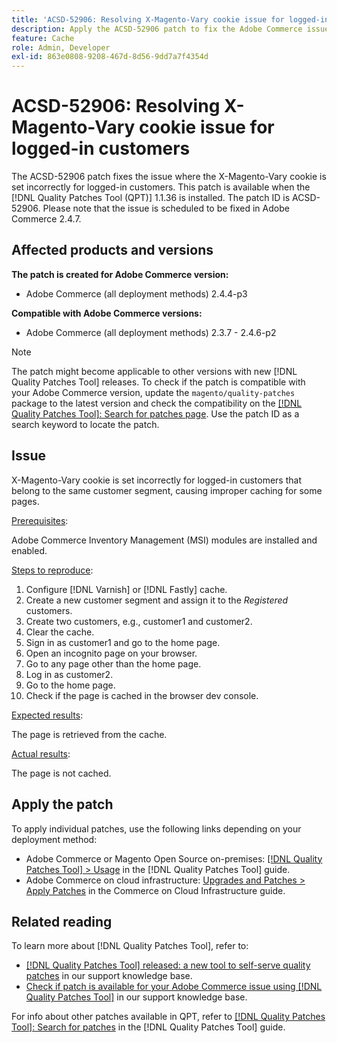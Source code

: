 ```yaml
---
title: 'ACSD-52906: Resolving X-Magento-Vary cookie issue for logged-in customer caching'
description: Apply the ACSD-52906 patch to fix the Adobe Commerce issue where the X-Magento-Vary cookie is set incorrectly for logged-in customers.
feature: Cache
role: Admin, Developer
exl-id: 863e0808-9208-467d-8d56-9dd7a7f4354d
---
```

# ACSD-52906: Resolving X-Magento-Vary cookie issue for logged-in customers

The ACSD-52906 patch fixes the issue where the X-Magento-Vary cookie is set incorrectly for logged-in customers. This patch is available when the [!DNL Quality Patches Tool (QPT)] 1.1.36 is installed. The patch ID is ACSD-52906. Please note that the issue is scheduled to be fixed in Adobe Commerce 2.4.7.

## Affected products and versions

**The patch is created for Adobe Commerce version:**

* Adobe Commerce (all deployment methods) 2.4.4-p3

**Compatible with Adobe Commerce versions:**

* Adobe Commerce (all deployment methods) 2.3.7 - 2.4.6-p2

>[!NOTE]
>
>The patch might become applicable to other versions with new [!DNL Quality Patches Tool] releases. To check if the patch is compatible with your Adobe Commerce version, update the `magento/quality-patches` package to the latest version and check the compatibility on the [[!DNL Quality Patches Tool]: Search for patches page](https://experienceleague.adobe.com/tools/commerce-quality-patches/index.html). Use the patch ID as a search keyword to locate the patch.

## Issue

X-Magento-Vary cookie is set incorrectly for logged-in customers that belong to the same customer segment, causing improper caching for some pages.

<u>Prerequisites</u>:

Adobe Commerce Inventory Management (MSI) modules are installed and enabled.

<u>Steps to reproduce</u>:

1. Configure [!DNL Varnish] or [!DNL Fastly] cache.
1. Create a new customer segment and assign it to the *Registered* customers.
1. Create two customers, e.g., customer1 and customer2.
1. Clear the cache.
1. Sign in as customer1 and go to the home page.
1. Open an incognito page on your browser.
1. Go to any page other than the home page.
1. Log in as customer2.
1. Go to the home page.
1. Check if the page is cached in the browser dev console.

<u>Expected results</u>:

The page is retrieved from the cache.

<u>Actual results</u>:

The page is not cached.

## Apply the patch

To apply individual patches, use the following links depending on your deployment method:

* Adobe Commerce or Magento Open Source on-premises: [[!DNL Quality Patches Tool] > Usage](https://experienceleague.adobe.com/docs/commerce-operations/tools/quality-patches-tool/usage.html) in the [!DNL Quality Patches Tool] guide.
* Adobe Commerce on cloud infrastructure: [Upgrades and Patches > Apply Patches](https://experienceleague.adobe.com/docs/commerce-cloud-service/user-guide/develop/upgrade/apply-patches.html) in the Commerce on Cloud Infrastructure guide.

## Related reading

To learn more about [!DNL Quality Patches Tool], refer to:

* [[!DNL Quality Patches Tool] released: a new tool to self-serve quality patches](https://experienceleague.adobe.com/en/docs/commerce-knowledge-base/kb/announcements/commerce-announcements/magento-quality-patches-released-new-tool-to-self-serve-quality-patches) in our support knowledge base.
* [Check if patch is available for your Adobe Commerce issue using [!DNL Quality Patches Tool]](/help/support-tools/patches-available-in-qpt-tool/check-patch-for-magento-issue-with-magento-quality-patches.md) in our support knowledge base.

For info about other patches available in QPT, refer to [[!DNL Quality Patches Tool]: Search for patches](https://experienceleague.adobe.com/tools/commerce-quality-patches/index.html) in the [!DNL Quality Patches Tool] guide.

